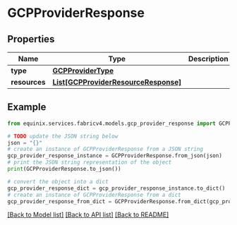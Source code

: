 # GCPProviderResponse


## Properties

Name | Type | Description | Notes
------------ | ------------- | ------------- | -------------
**type** | [**GCPProviderType**](GCPProviderType.md) |  | 
**resources** | [**List[GCPProviderResourceResponse]**](GCPProviderResourceResponse.md) |  | [optional] 

## Example

```python
from equinix.services.fabricv4.models.gcp_provider_response import GCPProviderResponse

# TODO update the JSON string below
json = "{}"
# create an instance of GCPProviderResponse from a JSON string
gcp_provider_response_instance = GCPProviderResponse.from_json(json)
# print the JSON string representation of the object
print(GCPProviderResponse.to_json())

# convert the object into a dict
gcp_provider_response_dict = gcp_provider_response_instance.to_dict()
# create an instance of GCPProviderResponse from a dict
gcp_provider_response_from_dict = GCPProviderResponse.from_dict(gcp_provider_response_dict)
```
[[Back to Model list]](../README.md#documentation-for-models) [[Back to API list]](../README.md#documentation-for-api-endpoints) [[Back to README]](../README.md)


